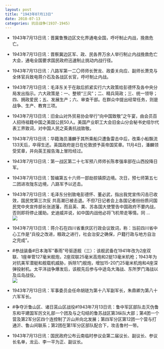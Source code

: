 ```yaml
---
layout: post
title: "1943年07月13日"
date: 2018-07-13
categories: 抗日战争(1937-1945)
---
```


<meta name="referrer" content="no-referrer" />

- 1943年7月13日讯：晋冀鲁豫边区文化界通电全国，呼吁制止内战，挽救危亡。 

- 1943年7月13日讯：晋察冀边区军、政、民各界万余人举行制止内战挽救危亡大会，通电全国要求国民政府迅速制止挑动内战行径。 

- 1943年7月13日讯：八路军第一二〇师师长贺龙、政委关向应、副师长萧克与全体官兵致电蒋介石及各战区长官，呼吁制止内战。 

- 1943年7月13日讯：毛泽东关于在敌后抓紧实行六大政策给彭德怀及各中央分局发出指示。六大政策是：一、整顿“三风”；二、精兵简政；三、统一领导；四、拥政爱民；五、发展生产；六、审查干部。在群众中提出经常任务，则是战争、生产、教育三项。 

- 1943年7月13日讯：旧金山对外贸易协会举行“向中国致敬”之午宴，由会员百人招待祖籍中国之美国公民50人。美国产业职工大会旧金山分会秘书史纽尔代表工界致词，对中国人民之英勇抗战致敬。 

- 1943年7月13日讯：华籍海员潘麟于其所乘船只遭鱼雷击中后，改乘小船飘流133天后，卒得生还。英国政府是日在伦敦颁予英帝国奖章。11月4日，潘麟领受奖章，并向英王报告海上冒险经过。 

- 1943年7月13日讯：第一战区第二十七军预八师师长陈孝强率部在山西投降日军。 

- 1943年7月13日讯：暂编第五十六师一部劫掠镇原边境。次日，预七师第五七二团进攻陇东边境，八路军予以还击。 

- 1943年7月13日讯：毛泽东分别致电彭德怀、董必武，指出我党宣传闪击已收效，国民党第三次反 共高潮已被击退。不但7日记者会上各国记者纷纷质问国民党中央宣传部长张道藩，而且英、美、苏各国大使警告中国政府不要内战，否则即将停止援助。史迪威并说，如中国内战他必将飞机带走等情。同 ... <br/><img src="https://wx1.sinaimg.cn/large/aca367d8ly1ft83ml7iftj20c80dvmxe.jpg" />

- 1943年7月13日讯：蒋介石在四川省重庆区行政会议致词，称：当前四川省中心工作是“兵役之改进，粮政之进行，社会治安之确保，户籍行政与地方自治之完成”。 

- #参战装备#日本海军“春雨”号驱逐舰（三）：该舰武备在1941年改为2座双联、1座单管127毫米舰炮，2座双联25毫米高炮和2挺13毫米机枪；1943年为对抗美军潜艇和舰载机威胁，拆除1门舰炮，增加15-20门25毫米机炮和4座深弹投射机。太平洋战争爆发后，该舰先后参与中途岛大海战、东所罗门海战以及瓜岛战役。 <br/><img src="https://wx3.sinaimg.cn/large/aca367d8ly1ft806m8lraj20m80jq44d.jpg" />

- 1943年7月13日讯：军事委员会任命胡琏为第十八军副军长，朱鼎卿为第八十六军军长。 

- #争夺沂鲁山区、诸日莒山区战役#1943年7月13日讯：鲁中军区部队击灭伪鲁东和平建国军厉文礼部一个团及与之勾结的鲁苏战区第3纵队大部；第4团一个营及第2军分区四个连控制了沂山并向北发展；第四军分区第12团一个营与打通沂、鲁山间联系；第2团在第1军分区部队配合下，攻击鲁村一带。 

- 1943年7月13日讯：国民政府公布云南临时参议会第二届议长、副议长、参议长名单，龙云、李一平为正、副议长。 

